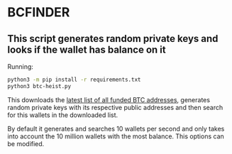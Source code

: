 # BCFINDER

## This script generates random private keys and looks if the wallet has balance on it

Running:

```bash
python3 -m pip install -r requirements.txt
python3 btc-heist.py
```

This downloads the [latest list of all funded BTC addresses](http://addresses.loyce.club/), generates random private keys with its respective public addresses and then search for this wallets in the downloaded list.

By default it generates and searches 10 wallets per second and only takes into account the 10 million wallets with the most balance. This options can be modified.
